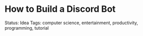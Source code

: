 # How to Build a Discord Bot

Status: Idea
Tags: computer science, entertainment, productivity, programming, tutorial